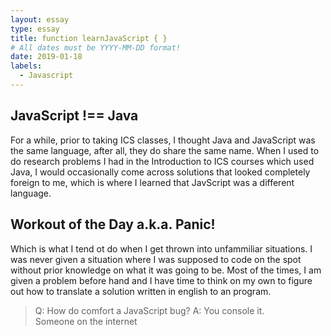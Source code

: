 ```yaml
---
layout: essay
type: essay
title: function learnJavaScript { }
# All dates must be YYYY-MM-DD format!
date: 2019-01-18
labels:
  - Javascript
---
```


## JavaScript !== Java

For a while, prior to taking ICS classes, I thought Java and JavaScript was the same language, after all, they do share the same name. When I used to do research problems I had in the Introduction to ICS courses which used Java, I would occasionally come across solutions that looked completely foreign to me, which is where I learned that JavScript was a different language.

## Workout of the Day a.k.a. Panic!

Which is what I tend ot do when I get thrown into unfammiliar situations. I was never given a situation where I was supposed to code on the spot without prior knowledge on what it was going to be. Most of the times, I am given a problem before hand and I have time to think on my own to figure out how to translate a solution written in english to an program.

<blockquote>
Q: How do comfort a JavaScript bug? A: You console it.
<footer>Someone on the internet</footer>
</blockquote>
